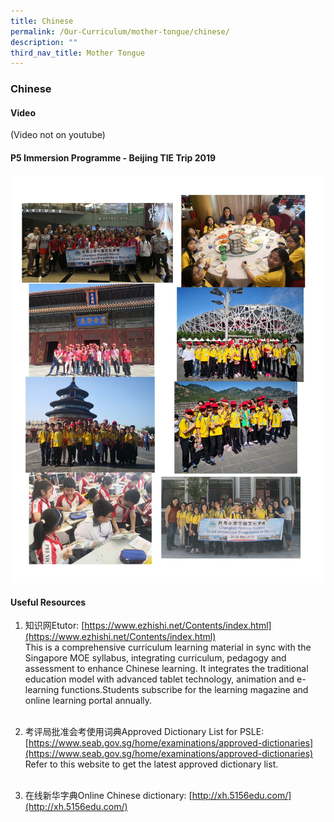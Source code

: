 ```yaml
---
title: Chinese
permalink: /Our-Curriculum/mother-tongue/chinese/
description: ""
third_nav_title: Mother Tongue
---
```

### Chinese

#### Video

(Video not on youtube)

#### P5 Immersion Programme - Beijing TIE Trip 2019

![](/images/chinese.jpg)

#### Useful Resources

1) 知识网Etutor:
[https://www.ezhishi.net/Contents/index.html](https://www.ezhishi.net/Contents/index.html) <br>
This is a comprehensive curriculum learning material in sync with the Singapore MOE syllabus, integrating curriculum, pedagogy and assessment to enhance Chinese learning. It integrates the traditional education model with advanced tablet technology, animation and e-learning functions.Students subscribe for the learning magazine and online learning portal annually. <br> <br>

2) 考评局批准会考使用词典Approved Dictionary List for PSLE:
[https://www.seab.gov.sg/home/examinations/approved-dictionaries](https://www.seab.gov.sg/home/examinations/approved-dictionaries)
Refer to this website to get the latest approved dictionary list.<br> <br>

3) 在线新华字典Online Chinese dictionary:
[http://xh.5156edu.com/](http://xh.5156edu.com/)